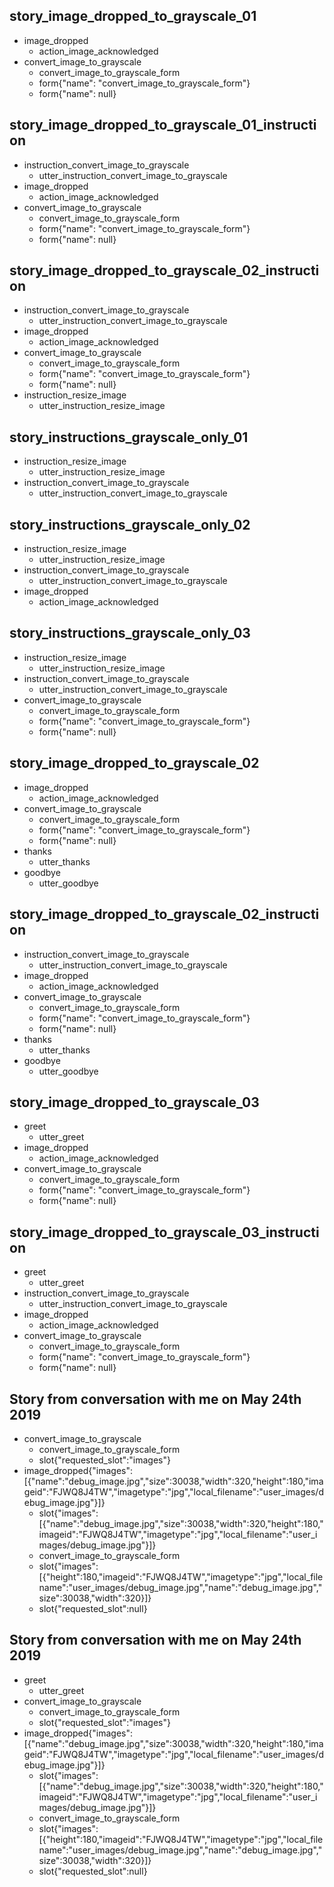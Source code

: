 ## story_image_dropped_to_grayscale_01
* image_dropped
    - action_image_acknowledged
* convert_image_to_grayscale   
    - convert_image_to_grayscale_form
    - form{"name": "convert_image_to_grayscale_form"}
    - form{"name": null}

## story_image_dropped_to_grayscale_01_instruction
* instruction_convert_image_to_grayscale
    - utter_instruction_convert_image_to_grayscale 
* image_dropped
    - action_image_acknowledged
* convert_image_to_grayscale   
    - convert_image_to_grayscale_form
    - form{"name": "convert_image_to_grayscale_form"}
    - form{"name": null}

## story_image_dropped_to_grayscale_02_instruction
* instruction_convert_image_to_grayscale
    - utter_instruction_convert_image_to_grayscale 
* image_dropped
    - action_image_acknowledged
* convert_image_to_grayscale   
    - convert_image_to_grayscale_form
    - form{"name": "convert_image_to_grayscale_form"}
    - form{"name": null}
* instruction_resize_image
    - utter_instruction_resize_image

## story_instructions_grayscale_only_01
* instruction_resize_image
    - utter_instruction_resize_image
* instruction_convert_image_to_grayscale
    - utter_instruction_convert_image_to_grayscale 

## story_instructions_grayscale_only_02
* instruction_resize_image
    - utter_instruction_resize_image
* instruction_convert_image_to_grayscale
    - utter_instruction_convert_image_to_grayscale 
* image_dropped
    - action_image_acknowledged

## story_instructions_grayscale_only_03
* instruction_resize_image
    - utter_instruction_resize_image
* instruction_convert_image_to_grayscale
    - utter_instruction_convert_image_to_grayscale 
* convert_image_to_grayscale   
    - convert_image_to_grayscale_form
    - form{"name": "convert_image_to_grayscale_form"}
    - form{"name": null}

## story_image_dropped_to_grayscale_02
* image_dropped
    - action_image_acknowledged
* convert_image_to_grayscale   
    - convert_image_to_grayscale_form
    - form{"name": "convert_image_to_grayscale_form"}
    - form{"name": null}
* thanks
    - utter_thanks
* goodbye
    - utter_goodbye

## story_image_dropped_to_grayscale_02_instruction
* instruction_convert_image_to_grayscale
    - utter_instruction_convert_image_to_grayscale 
* image_dropped
    - action_image_acknowledged
* convert_image_to_grayscale   
    - convert_image_to_grayscale_form
    - form{"name": "convert_image_to_grayscale_form"}
    - form{"name": null}
* thanks
    - utter_thanks
* goodbye
    - utter_goodbye

## story_image_dropped_to_grayscale_03
* greet
    - utter_greet
* image_dropped
    - action_image_acknowledged
* convert_image_to_grayscale   
    - convert_image_to_grayscale_form
    - form{"name": "convert_image_to_grayscale_form"}
    - form{"name": null}

## story_image_dropped_to_grayscale_03_instruction
* greet
    - utter_greet
* instruction_convert_image_to_grayscale
    - utter_instruction_convert_image_to_grayscale 
* image_dropped
    - action_image_acknowledged
* convert_image_to_grayscale   
    - convert_image_to_grayscale_form
    - form{"name": "convert_image_to_grayscale_form"}
    - form{"name": null}

## Story from conversation with me on May 24th 2019

* convert_image_to_grayscale
    - convert_image_to_grayscale_form
    - slot{"requested_slot":"images"}
* image_dropped{"images":[{"name":"debug_image.jpg","size":30038,"width":320,"height":180,"imageid":"FJWQ8J4TW","imagetype":"jpg","local_filename":"user_images/debug_image.jpg"}]}
    - slot{"images":[{"name":"debug_image.jpg","size":30038,"width":320,"height":180,"imageid":"FJWQ8J4TW","imagetype":"jpg","local_filename":"user_images/debug_image.jpg"}]}
    - convert_image_to_grayscale_form
    - slot{"images":[{"height":180,"imageid":"FJWQ8J4TW","imagetype":"jpg","local_filename":"user_images/debug_image.jpg","name":"debug_image.jpg","size":30038,"width":320}]}
    - slot{"requested_slot":null}

## Story from conversation with me on May 24th 2019

* greet
    - utter_greet
* convert_image_to_grayscale
    - convert_image_to_grayscale_form
    - slot{"requested_slot":"images"}
* image_dropped{"images":[{"name":"debug_image.jpg","size":30038,"width":320,"height":180,"imageid":"FJWQ8J4TW","imagetype":"jpg","local_filename":"user_images/debug_image.jpg"}]}
    - slot{"images":[{"name":"debug_image.jpg","size":30038,"width":320,"height":180,"imageid":"FJWQ8J4TW","imagetype":"jpg","local_filename":"user_images/debug_image.jpg"}]}
    - convert_image_to_grayscale_form
    - slot{"images":[{"height":180,"imageid":"FJWQ8J4TW","imagetype":"jpg","local_filename":"user_images/debug_image.jpg","name":"debug_image.jpg","size":30038,"width":320}]}
    - slot{"requested_slot":null}
